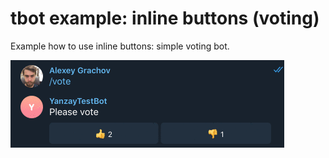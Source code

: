 # tbot example: inline buttons (voting)

Example how to use inline buttons: simple voting bot.

![voting](voting.gif)

